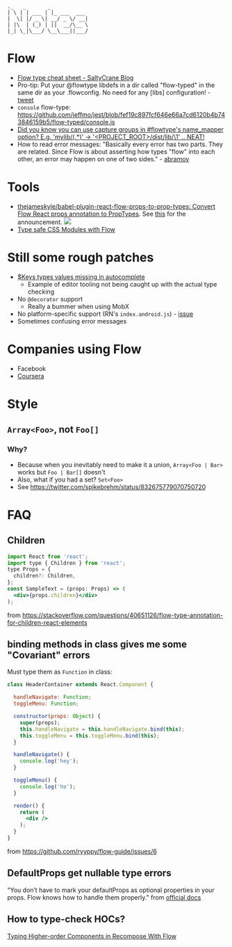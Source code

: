 ```
._   _       _            
| \ | | ___ | |_ ___  ___
|  \| |/ _ \| __/ _ \/ __|
| |\  | (_) | ||  __/\__ \
|_| \_|\___/ \__\___||___/

```

# Flow
- [Flow type cheat sheet - SaltyCrane Blog](http://www.saltycrane.com/blog/2016/06/flow-type-cheat-sheet/)
- Pro-tip: Put your @flowtype libdefs in a dir called "flow-typed" in the same dir as your .flowconfig. No need for any [libs] configuration! - [tweet](https://twitter.com/lbljeffmo/status/752705329180409856)
- `console` flow-type: https://github.com/jeffmo/jest/blob/fef19c897fcf646e66a7cd6120b4b743846159b5/flow-typed/console.js
- [Did you know you can use capture groups in #flowtype's name_mapper option? E.g. 'mylib/\(.*\)' -> '<PROJECT_ROOT>/dist/lib/\1' .. NEAT!](https://twitter.com/ryyppy/status/787979980714209280)
- How to read error messages: "Basically every error has two parts. They are related. Since Flow is about asserting how types "flow" into each other, an error may happen on one of two sides." - [abramov](https://twitter.com/dan_abramov/status/813794628575068160)

# Tools
- [thejameskyle/babel-plugin-react-flow-props-to-prop-types: Convert Flow React props annotation to PropTypes](https://github.com/thejameskyle/babel-plugin-react-flow-props-to-prop-types). See
[this](https://twitter.com/thejameskyle/status/870762618599817216) for the announcement.
![](https://pbs.twimg.com/media/DBWR8agUQAApEmb.jpg)
- [Type safe CSS Modules with Flow](https://hackernoon.com/type-safe-css-modules-with-flow-dd95e761bbe5)

# Still some rough patches
- [$Keys types values missing in autocomplete](https://github.com/facebook/flow/issues/4215)
  - Example of editor tooling not being caught up with the actual type checking
- No `@decorator` support
  - Really a bummer when using MobX
- No platform-specific support (RN's `index.android.js`) - [issue](https://github.com/facebook/flow/issues/945#issuecomment-270590866)
- Sometimes confusing error messages

# Companies using Flow
- Facebook
- [Coursera](https://twitter.com/_lewisf/status/905166964661698560)

# Style
## `Array<Foo>`, not `Foo[]`
### Why?
- Because when you inevitably need to make it a union, `Array<Foo | Bar>` works but `Foo | Bar[]` doesn't
- Also, what if you had a set? `Set<Foo>`
- See https://twitter.com/spikebrehm/status/832675779070750720

# FAQ
## Children
```jsx
import React from 'react';
import type { Children } from 'react';
type Props = {
  children?: Children,
};
const SampleText = (props: Props) => (
  <div>{props.children}</div>
);
```
from https://stackoverflow.com/questions/40651126/flow-type-annotation-for-children-react-elements

## binding methods in class gives me some "Covariant" errors
Must type them as `Function` in class:
```jsx
class HeaderContainer extends React.Component {

  handleNavigate: Function;
  toggleMenu: Function;

  constructor(props: Object) {
    super(props);
    this.handleNavigate = this.handleNavigate.bind(this);
    this.toggleMenu = this.toggleMenu.bind(this);
  }

  handleNavigate() {
    console.log('hey');
  }

  toggleMenu() {
    console.log('ho');
  }

  render() {
    return (
      <div />
    );
  }
}
```
from https://github.com/ryyppy/flow-guide/issues/6

## DefaultProps get nullable type errors
"You don’t have to mark your defaultProps as optional properties in your props. Flow knows how to handle them properly."
from [official docs](https://flow.org/en/docs/frameworks/react/#toc-adding-types-for-react-component-props)

## How to type-check HOCs?
[Typing Higher\-order Components in Recompose With Flow](https://medium.com/flow-type/flow-support-in-recompose-1b76f58f4cfc)
